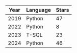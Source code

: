 | Year    | Language | Stars |
| -------- | ------- |------- | 
| 2019 | Python     | 47 |
| 2022    | Python    | 8 |
| 2023    | T-SQL    | 23 |
| 2024    | Python    | 46 |
